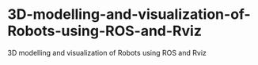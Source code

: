 # 3D-modelling-and-visualization-of-Robots-using-ROS-and-Rviz
3D modelling and visualization of Robots using ROS and Rviz
